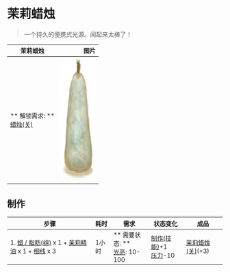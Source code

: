 # 茉莉蜡烛  
> 一个持久的便携式光源。闻起来太棒了！  
  
  茉莉蜡烛  |   图片   
 ----  |  ----:   
 ** 解锁需求: **<br>[蜡烛(关)](CandleOff.md)  |  <img decoding="async" src="Sprite/CandleOffJasmine.png" href="a.md" style="max-width:300px;max-height:300px;">   
  
## 制作  
步骤  |  耗时  |  需求  |  状态变化  |  成品  
----  |  ----  |  ----  |  ----  |  ----  
1. [蜡 / 脂肪(组)](GpTag_WaxFat.md) x 1 + [茉莉精油](LQ_OilJasmine.md) x 1 + [细线](CordFiber.md) x 3  |  1小时  |  ** 需要状态: **<br>[光亮](Light.md): 10-100  |  [制作(技能)](Skill_Crafting.md)+1<br>[压力](Stress.md)-10  |  [茉莉蜡烛(关)](CandleJasmineOff.md)(+3)  
